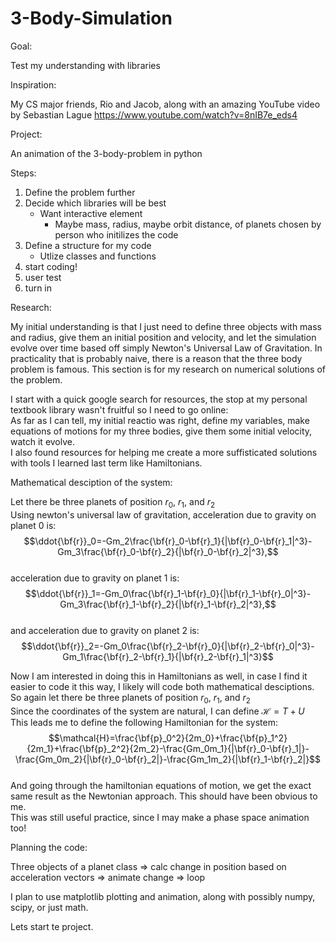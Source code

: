 # 3-Body-Simulation
Goal:

Test my understanding with libraries

Inspiration:

My CS major friends, Rio and Jacob, along with an amazing YouTube video by Sebastian Lague https://www.youtube.com/watch?v=8nIB7e_eds4

Project:

An animation of the 3-body-problem in python

Steps:
1. Define the problem further
2. Decide which libraries will be best
    - Want interactive element
        - Maybe mass, radius, maybe orbit distance, of planets chosen by person who initilizes the code
3. Define a structure for my code
    - Utlize classes and functions
4. start coding!
5. user test
6. turn in

Research:  

My initial understanding is that I just need to define three objects with mass and radius, give them an initial position and velocity, and let the simulation evolve over time based off simply Newton's Universal Law of Gravitation. In practicality that is probably naive, there is a reason that the three body problem is famous. This section is for my research on numerical solutions of the problem.

I start with a quick google search for resources, the stop at my personal textbook library wasn't fruitful so I need to go online:  
    As far as I can tell, my initial reactio was right, define my variables, make equations of motions for my three bodies, give them some initial velocity, watch it evolve.  
    I also found resources for helping me create a more suffisticated solutions with tools I learned last term like Hamiltonians.

Mathematical desciption of the system:

Let there be three planets of position $r_0$, $r_1$, and $r_2$  
Using newton's universal law of gravitation, acceleration due to gravity on planet 0 is:  
$$\ddot{\bf{r}}_0=-Gm_2\frac{\bf{r}_0-\bf{r}_1}{|\bf{r}_0-\bf{r}_1|^3}-Gm_3\frac{\bf{r}_0-\bf{r}_2}{|\bf{r}_0-\bf{r}_2|^3},$$  
acceleration due to gravity on planet 1 is:  
$$\ddot{\bf{r}}_1=-Gm_0\frac{\bf{r}_1-\bf{r}_0}{|\bf{r}_1-\bf{r}_0|^3}-Gm_3\frac{\bf{r}_1-\bf{r}_2}{|\bf{r}_1-\bf{r}_2|^3},$$  
and acceleration due to gravity on planet 2 is:  
$$\ddot{\bf{r}}_2=-Gm_0\frac{\bf{r}_2-\bf{r}_0}{|\bf{r}_2-\bf{r}_0|^3}-Gm_1\frac{\bf{r}_2-\bf{r}_1}{|\bf{r}_2-\bf{r}_1|^3}$$  

Now I am interested in doing this in Hamiltonians as well, in case I find it easier to code it this way, I likely will code both mathematical desciptions.
So again let there be three planets of position $r_0$, $r_1$, and $r_2$  
Since the coordinates of the system are natural, I can define $\mathcal{H}=T+U$  
This leads me to define the following Hamiltonian for the system:
$$\mathcal{H}=\frac{\bf{p}_0^2}{2m_0}+\frac{\bf{p}_1^2}{2m_1}+\frac{\bf{p}_2^2}{2m_2}-\frac{Gm_0m_1}{|\bf{r}_0-\bf{r}_1|}-\frac{Gm_0m_2}{|\bf{r}_0-\bf{r}_2|}-\frac{Gm_1m_2}{|\bf{r}_1-\bf{r}_2|}$$  
And going through the hamiltonian equations of motion, we get the exact same result as the Newtonian approach. This should have been obvious to me.  
This was still useful practice, since I may make a phase space animation too!  

Planning the code:

Three objects of a planet class => calc change in position based on acceleration vectors => animate change => loop

I plan to use matplotlib plotting and animation, along with possibly numpy, scipy, or just math.

Lets start te project.